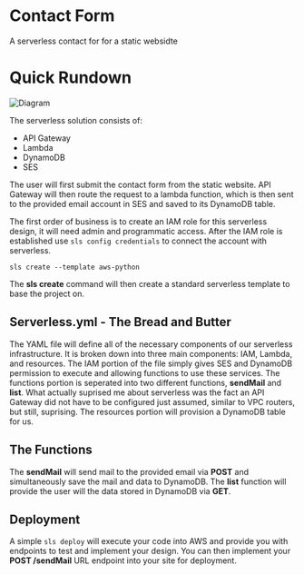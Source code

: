 # Contact Form

A serverless contact for for a static websidte

# Quick Rundown 

![Diagram](https://i.imgur.com/sEDlZot.png)

The serverless solution consists of:
 - API Gateway
 - Lambda
 - DynamoDB
 - SES

The user will first submit the contact form from the static website.  API Gateway will then route the request to a lambda function, which is then sent to the provided email account in SES and saved to its DynamoDB table.

The first order of business is to create an IAM role for this serverless design, it will need admin and programmatic access. After the IAM role is established use `sls config credentials` to connect the account with serverless. 

    sls create --template aws-python

The **sls create** command will then create a standard serverless template to base the project on. 



## Serverless.yml - The Bread and Butter

The YAML file will define all of the necessary components of our serverless infrastructure. It is broken down into three main components: IAM, Lambda, and resources.  The IAM portion of the file simply gives SES and DynamoDB permission to execute and allowing functions to use these services. The functions portion is seperated into two different functions, **sendMail** and **list**.  What actually suprised me about serverless was the fact an API Gateway did not have to be configured just assumed, similar to VPC routers, but still, suprising. The resources portion will provision a DynamoDB table for us. 

## The Functions

The **sendMail** will send mail to the provided email via **POST** and simultaneously save the mail and data to DynamoDB. The **list** function will provide the user will the data stored in DynamoDB via **GET**.

## Deployment 

A simple `sls deploy` will execute your code into AWS and provide you with endpoints to test and implement your design. You can then implement your **POST /sendMail** URL endpoint into your site for deployment.
